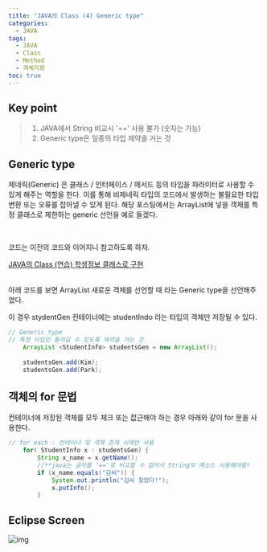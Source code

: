 ```yaml
---
title: "JAVA의 Class (4) Generic type"
categories: 
  - JAVA
tags:
  - JAVA
  - Class
  - Method
  - 객체지향
toc: true
---
```


## **Key point**

> 1. JAVA에서 String 비교시 '==' 사용 불가 (숫자는 가능)
> 2. Generic type은 일종의 타입 제약을 거는 것



## **Generic type**

제네릭(Generic) 은 클래스 / 인터페이스 / 메서드 등의 타입을 파라미터로 사용할 수 있게 해주는 역할을 한다. 이를 통해 비제네릭 타입의 코드에서 발생하는 불필요한 타입 변환 또는 오류를 잡아낼 수 있게 된다. 해당 포스팅에서는 ArrayList에 넣을 객체를 특정 클래스로 제한하는 generic 선언을 예로 들겠다. 

<br>

코드는 이전의 코드와 이어지니 참고하도록 하자. 

[JAVA의 Class (연습) 학생정보 클래스로 구현](https://z2soo.github.io/2022-12-09-JAVA%EC%9D%98-Class-(%EC%97%B0%EC%8A%B5)-%ED%95%99%EC%83%9D%EC%A0%95%EB%B3%B4-%ED%81%B4%EB%9E%98%EC%8A%A4-%EA%B5%AC%ED%98%84/)

<br>아래 코드를 보면 ArrayList 새로운 객체를 선언할 때 <studentInfo>라는 Generic type을 선언해주었다. 

이 경우 stydentGen 컨테이너에는 studentIndo 라는 타입의 객체만 저장될 수 있다. 

```java
// Generic type
// 특정 타입만 들어갈 수 있도록 제약을 거는 것
	ArrayList <StudentInfo> studentsGen = new ArrayList();
		
	studentsGen.add(Kim);
	studentsGen.add(Park);
```



## **객체의 for 문법**

컨테이너에 저장된 객체를 모두 체크 또는 젒근해야 하는 경우 아래와 같이 for 문을 사용한다. 

```java
// for each : 컨테이너 및 객체 존재 시에만 사용
	for( StudentInfo x : studentsGen) {
		String x_name = x.getName();
        //**java는 글자를 '=='로 비교할 수 없어서 String의 메소드 사용해야함!
		if (x_name.equals("김씨")) {
			System.out.println("김씨 찾았다!");
			x.putInfo();
		}
```



## **Eclipse Screen**

![img](https://blog.kakaocdn.net/dn/cpVx2A/btrUL7jneDX/VSK0x8LmGKkFGBqY8ubDD0/img.png)

